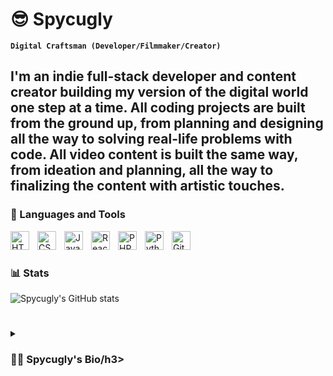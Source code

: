 # 😎 Spycugly

**`Digital Craftsman (Developer/Filmmaker/Creator)`**

I'm an indie full-stack developer and content creator building my version of the digital world one step at a time. All coding projects are built from the ground up, from planning and designing all the way to solving real-life problems with code. All video content is built the same way, from ideation and planning, all the way to finalizing the content with artistic touches. 
---

### 🧰 Languages and Tools

<img align="left" alt="HTML" width="30px" style="padding-right:10px;" src="https://cdn.jsdelivr.net/gh/devicons/devicon/icons/html5/html5-plain.svg" />
<img align="left" alt="CSS" width="30px" style="padding-right:10px;" src="https://cdn.jsdelivr.net/gh/devicons/devicon/icons/css3/css3-plain.svg" />
<img align="left" alt="JavaScript" width="30px" style="padding-right:10px;" src="https://cdn.jsdelivr.net/gh/devicons/devicon/icons/javascript/javascript-plain.svg" />
<img align="left" alt="React" width="30px" style="padding-right:10px;" src="https://cdn.jsdelivr.net/gh/devicons/devicon/icons/react/react-original.svg" />
<img align="left" alt="PHP" width="30px" style="padding-right:10px;" src="https://cdn-icons-png.flaticon.com/512/919/919830.png" />
<img align="left" alt="Python" width="30px" style="padding-right:10px;" src="https://cdn.jsdelivr.net/gh/devicons/devicon/icons/python/python-plain.svg" />
<img align="left" alt="GitHub" width="30px" style="padding-right:10px;" src="https://cdn.jsdelivr.net/gh/devicons/devicon/icons/github/github-original.svg" />
<br />

#


### 📊 Stats

![Spycugly's GitHub stats](https://github-readme-stats.vercel.app/api?username=spycugly&show_icons=true&theme=gruvbox)

<!-- ![GitHub Streak](https://streak-stats.demolab.com?user=Spycugly&theme=gruvbox&border_radius=4.5) -->

#

<details>
 <summary><h3>👨‍💻 Spycugly's Bio/h3></summary>
   Graphic Designer and Developer with experience with multiple media and software, Internationally opened to every challenge from both the concrete world and the virtual one. Interested in entertainment, technology, new media, art and AI.

[website]: 
[youtube]: https://youtube.com/spycugly

